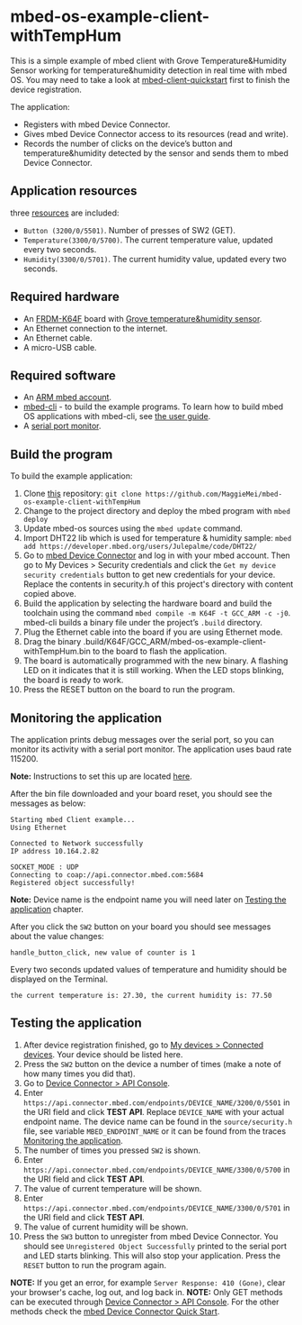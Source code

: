 # mbed-os-example-client-withTempHum

This is a simple example of mbed client with Grove Temperature&Humidity Sensor working for temperature&humidity detection in real time with mbed OS. You may need to take a look at [mbed-client-quickstart](https://github.com/ARMmbed/mbed-client-quickstart) first to finish the device registration.

The application:

* Registers with mbed Device Connector.
* Gives mbed Device Connector access to its resources (read and write).
* Records the number of clicks on the device’s button and temperature&humidity detected by the sensor and sends them to mbed Device Connector.

## Application resources

 three [resources](https://docs.mbed.com/docs/mbed-device-connector-web-interfaces/en/latest/#the-mbed-device-connector-data-model) are included:

* `Button (3200/0/5501)`.  Number of presses of SW2 (GET).
* `Temperature(3300/0/5700)`. The current temperature value, updated every two seconds.
* `Humidity(3300/0/5701)`. The current humidity value, updated every two seconds.

## Required hardware

* An [FRDM-K64F](http://developer.mbed.org/platforms/frdm-k64f/) board with [Grove temperature&humidity sensor](https://developer.mbed.org/components/Grove-TempHumi-Sensor/).
* An Ethernet connection to the internet.
* An Ethernet cable.
* A micro-USB cable.

## Required software

* An [ARM mbed account](https://developer.mbed.org/account/login/?next=/).
* [mbed-cli]( https://github.com/ARMmbed/mbed-cli) - to build the example programs. To learn how to build mbed OS applications with mbed-cli, see [the user guide]( https://github.com/ARMmbed/mbed-cli/blob/master/README.md).
* A [serial port monitor](https://developer.mbed.org/handbook/SerialPC#host-interface-and-terminal-applications).

## Build the program
To build the example application:
1.	Clone [this]( https://github.com/MaggieMei/mbed-os-example-client-withTempHum) repository: `git clone https://github.com/MaggieMei/mbed-os-example-client-withTempHum`
2.	Change to the project directory and deploy the mbed program with `mbed deploy`
3.	Update mbed-os sources using the `mbed update` command.
4.	Import DHT22 lib which is used for temperature & humidity sample: `mbed add https://developer.mbed.org/users/Julepalme/code/DHT22/`
5.	Go to [mbed Device Connector]( https://connector.mbed.com/) and log in with your mbed account. Then go to My Devices > Security credentials and click the `Get my device security credentials` button to get new credentials for your device. Replace the contents in security.h of this project's directory with content copied above.
6.	Build the application by selecting the hardware board and build the toolchain using the command `mbed compile -m K64F -t GCC_ARM -c -j0`. mbed-cli builds a binary file under the project’s `.build` directory.
7.	Plug the Ethernet cable into the board if you are using Ethernet mode.
8.	Drag the binary .build/K64F/GCC_ARM/mbed-os-example-client-withTempHum.bin to the board to flash the application.
9.	The board is automatically programmed with the new binary. A flashing LED on it indicates that it is still working. When the LED stops blinking, the board is ready to work.
10.	Press the RESET button on the board to run the program.

## Monitoring the application

The application prints debug messages over the serial port, so you can monitor its activity with a serial port monitor. The application uses baud rate 115200.

**Note:** Instructions to set this up are located [here](https://developer.mbed.org/handbook/SerialPC#host-interface-and-terminal-applications).

After the bin file downloaded and your board reset, you should see the messages as below:

```
Starting mbed Client example...
Using Ethernet

Connected to Network successfully
IP address 10.164.2.82

SOCKET_MODE : UDP
Connecting to coap://api.connector.mbed.com:5684
Registered object successfully!
```

**Note:** Device name is the endpoint name you will need later on [Testing the application](https://github.com/MaggieMei/mbed-client-withTempHum#testing-the-application) chapter.

After you click the `SW2` button on your board you should see messages about the value changes:

```
handle_button_click, new value of counter is 1
```

Every two seconds updated values of temperature and humidity should be displayed on the Terminal.

```
the current temperature is: 27.30, the current humidity is: 77.50
```

## Testing the application

1. After device registration finished, go to [My devices > Connected devices](https://connector.mbed.com/#endpoints). Your device should be listed here.
2. Press the `SW2` button on the device a number of times (make a note of how many times you did that).
3. Go to [Device Connector > API Console](https://connector.mbed.com/#console).
4. Enter `https://api.connector.mbed.com/endpoints/DEVICE_NAME/3200/0/5501` in the URI field and click **TEST API**. Replace `DEVICE_NAME` with your actual endpoint name. The device name can be found in the `source/security.h` file, see variable `MBED_ENDPOINT_NAME` or it can be found from the traces [Monitoring the application](https://github.com/ARMmbed/mbed-client-quickstart#monitoring-the-application).
5. The number of times you pressed `SW2` is shown.
6. Enter `https://api.connector.mbed.com/endpoints/DEVICE_NAME/3300/0/5700` in the URI field and click **TEST API**.
7. The value of current temperature will be shown.
8. Enter `https://api.connector.mbed.com/endpoints/DEVICE_NAME/3300/0/5701` in the URI field and click **TEST API**.
9. The value of current humidity will be shown.
10. Press the `SW3` button to unregister from mbed Device Connector. You should see `Unregistered Object Successfully` printed to the serial port and LED starts blinking. This will also stop your application. Press the `RESET` button to run the program again.

**NOTE:** If you get an error, for example `Server Response: 410 (Gone)`, clear your browser's cache, log out, and log back in. 
**NOTE:** Only GET methods can be executed through [Device Connector > API Console](https://connector.mbed.com/#console). For the other methods check the [mbed Device Connector Quick Start](https://github.com/ARMmbed/mbed-connector-api-node-quickstart).

